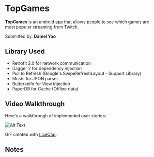 # TopGames

**TopGames** is an android app that allows people to see which games are most popular streaming from Twitch.

Submitted by: **Daniel Yoo**

## Library Used

* Retrofit 2.0 for network communication
* Dagger 2 for dependency injection
* Pull to Refresh (Google's SwipeRefreshLayout - Support Library)
* Moshi for JSON parser
* Butterknife for View injection
* PaperDB for Cache (Offline data)

## Video Walkthrough 

Here's a walkthrough of implemented user stories:

![Alt Text](https://github.com/desyoo/TopGames/top_game.gif)

GIF created with [LiceCap](http://www.cockos.com/licecap/).

## Notes


